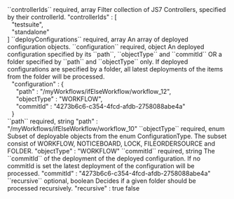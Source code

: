 <tr>
<td>``controllerIds``</td>
<td>required, array</td>
<td>Filter collection of JS7 Controllers, specified by their controllerId.</td>
<td> "controllerIds" : [
  <div style="padding-left:10px;">"testsuite",</div>
  <div style="padding-left:10px;">"standalone"</div>
  ]</td>
<td></td>
</tr>
<tr>
<td>``deployConfigurations``</td>
<td>required, array</td>
<td>An array of deployed configuration objects.</td>
<td></td>
<td></td>
</tr>
<tr>
<td style="padding-left:20px;">``configuration``</td>
<td>required, object</td>
<td>An deployed configuration specified by its ``path``, ``objectType`` and ``commitId`` OR a folder specified by ``path`` and ``objectType`` only. If deployed configurations are specified by a folder, all latest deployments of the items from the folder will be processed.</td>
<td><div style="padding-left:10px;">"configuration" : {</div>
<div style="padding-left:20px;">"path" : "/myWorkflows/ifElseWorkflow/workflow_12",</div>
<div style="padding-left:20px;">"objectType" : "WORKFLOW",</div>
<div style="padding-left:20px;">"commitId" : "4273b6c6-c354-4fcd-afdb-2758088abe4a"</div>
<div style="padding-left:10px;">}</div>
</td>
<td></td>
</tr>
<tr>
<td style="padding-left:40px;">``path``</td>
<td>required, string</td>
<td></td>
<td>"path" : "/myWorkflows/ifElseWorkflow/workflow_10"</td>
<td></td>
</tr>
<tr>
<td style="padding-left:40px;">``objectType``</td>
<td>required, enum</td>
<td>Subset of deployable objects from the enum ConfigurationType. The subset consist of WORKFLOW, NOTICEBOARD, LOCK, FILEORDERSOURCE and FOLDER.</td>
<td>"objectType" : "WORKFLOW"</td>
<td></td>
</tr>
<tr>
<td style="padding-left:40px;">``commitId``</td>
<td>required, string</td>
<td>The ``commitId`` of the deployment of the deployed configuration. If no commitId is set the latest deployment of the configuration will be processed.</td>
<td>"commitId" : "4273b6c6-c354-4fcd-afdb-2758088abe4a"</td>
<td></td>
</tr>
<tr>
<td style="padding-left:40px;">``recursive``</td>
<td>optional, boolean</td>
<td>Decides if a given folder should be processed recursively.</td>
<td>"recursive" : true</td>
<td>false</td>
</tr>
